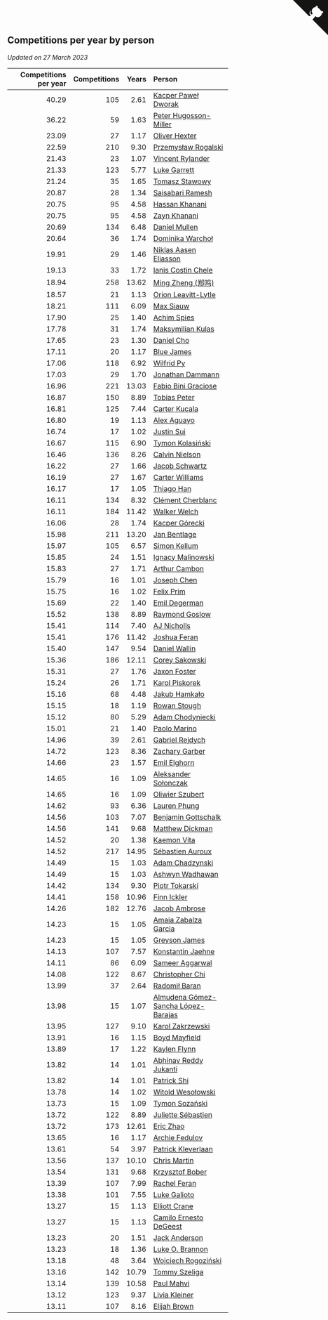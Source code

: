 ## Competitions per year by person

*Updated on 27 March 2023*

| Competitions per year | Competitions | Years | Person |
| ---: | ---: | ---: | :--- |
| 40.29 | 105 | 2.61 | [Kacper Paweł Dworak](https://www.worldcubeassociation.org/persons/2020DWOR01) |
| 36.22 | 59 | 1.63 | [Peter Hugosson-Miller](https://www.worldcubeassociation.org/persons/2021HUGO01) |
| 23.09 | 27 | 1.17 | [Oliver Hexter](https://www.worldcubeassociation.org/persons/2022HEXT01) |
| 22.59 | 210 | 9.30 | [Przemysław Rogalski](https://www.worldcubeassociation.org/persons/2013ROGA02) |
| 21.43 | 23 | 1.07 | [Vincent Rylander](https://www.worldcubeassociation.org/persons/2022RYLA01) |
| 21.33 | 123 | 5.77 | [Luke Garrett](https://www.worldcubeassociation.org/persons/2017GARR05) |
| 21.24 | 35 | 1.65 | [Tomasz Stawowy](https://www.worldcubeassociation.org/persons/2021STAW01) |
| 20.87 | 28 | 1.34 | [Saisabari Ramesh](https://www.worldcubeassociation.org/persons/2021RAME01) |
| 20.75 | 95 | 4.58 | [Hassan Khanani](https://www.worldcubeassociation.org/persons/2018KHAN26) |
| 20.75 | 95 | 4.58 | [Zayn Khanani](https://www.worldcubeassociation.org/persons/2018KHAN28) |
| 20.69 | 134 | 6.48 | [Daniel Mullen](https://www.worldcubeassociation.org/persons/2016MULL04) |
| 20.64 | 36 | 1.74 | [Dominika Warchoł](https://www.worldcubeassociation.org/persons/2021WARC01) |
| 19.91 | 29 | 1.46 | [Niklas Aasen Eliasson](https://www.worldcubeassociation.org/persons/2021ELIA01) |
| 19.13 | 33 | 1.72 | [Ianis Costin Chele](https://www.worldcubeassociation.org/persons/2021CHEL01) |
| 18.94 | 258 | 13.62 | [Ming Zheng (郑鸣)](https://www.worldcubeassociation.org/persons/2009ZHEN11) |
| 18.57 | 21 | 1.13 | [Orion Leavitt-Lytle](https://www.worldcubeassociation.org/persons/2022LEAV01) |
| 18.21 | 111 | 6.09 | [Max Siauw](https://www.worldcubeassociation.org/persons/2017SIAU02) |
| 17.90 | 25 | 1.40 | [Achim Spies](https://www.worldcubeassociation.org/persons/2021SPIE01) |
| 17.78 | 31 | 1.74 | [Maksymilian Kulas](https://www.worldcubeassociation.org/persons/2021KULA02) |
| 17.65 | 23 | 1.30 | [Daniel Cho](https://www.worldcubeassociation.org/persons/2021CHOD01) |
| 17.11 | 20 | 1.17 | [Blue James](https://www.worldcubeassociation.org/persons/2022JAME01) |
| 17.06 | 118 | 6.92 | [Wilfrid Py](https://www.worldcubeassociation.org/persons/2016PYWI01) |
| 17.03 | 29 | 1.70 | [Jonathan Dammann](https://www.worldcubeassociation.org/persons/2021DAMM01) |
| 16.96 | 221 | 13.03 | [Fabio Bini Graciose](https://www.worldcubeassociation.org/persons/2010GRAC02) |
| 16.87 | 150 | 8.89 | [Tobias Peter](https://www.worldcubeassociation.org/persons/2014PETE03) |
| 16.81 | 125 | 7.44 | [Carter Kucala](https://www.worldcubeassociation.org/persons/2015KUCA01) |
| 16.80 | 19 | 1.13 | [Alex Aguayo](https://www.worldcubeassociation.org/persons/2022AGUA01) |
| 16.74 | 17 | 1.02 | [Justin Sui](https://www.worldcubeassociation.org/persons/2022SUIJ01) |
| 16.67 | 115 | 6.90 | [Tymon Kolasiński](https://www.worldcubeassociation.org/persons/2016KOLA02) |
| 16.46 | 136 | 8.26 | [Calvin Nielson](https://www.worldcubeassociation.org/persons/2014NIEL03) |
| 16.22 | 27 | 1.66 | [Jacob Schwartz](https://www.worldcubeassociation.org/persons/2021SCHW01) |
| 16.19 | 27 | 1.67 | [Carter Williams](https://www.worldcubeassociation.org/persons/2021WILL06) |
| 16.17 | 17 | 1.05 | [Thiago Han](https://www.worldcubeassociation.org/persons/2022HANT01) |
| 16.11 | 134 | 8.32 | [Clément Cherblanc](https://www.worldcubeassociation.org/persons/2014CHER05) |
| 16.11 | 184 | 11.42 | [Walker Welch](https://www.worldcubeassociation.org/persons/2011WELC01) |
| 16.06 | 28 | 1.74 | [Kacper Górecki](https://www.worldcubeassociation.org/persons/2021GORE01) |
| 15.98 | 211 | 13.20 | [Jan Bentlage](https://www.worldcubeassociation.org/persons/2010BENT01) |
| 15.97 | 105 | 6.57 | [Simon Kellum](https://www.worldcubeassociation.org/persons/2016KELL12) |
| 15.85 | 24 | 1.51 | [Ignacy Malinowski](https://www.worldcubeassociation.org/persons/2021MALI02) |
| 15.83 | 27 | 1.71 | [Arthur Cambon](https://www.worldcubeassociation.org/persons/2021CAMB01) |
| 15.79 | 16 | 1.01 | [Joseph Chen](https://www.worldcubeassociation.org/persons/2022CHEN16) |
| 15.75 | 16 | 1.02 | [Felix Prim](https://www.worldcubeassociation.org/persons/2022PRIM01) |
| 15.69 | 22 | 1.40 | [Emil Degerman](https://www.worldcubeassociation.org/persons/2021DEGE01) |
| 15.52 | 138 | 8.89 | [Raymond Goslow](https://www.worldcubeassociation.org/persons/2014GOSL01) |
| 15.41 | 114 | 7.40 | [AJ Nicholls](https://www.worldcubeassociation.org/persons/2015NICH04) |
| 15.41 | 176 | 11.42 | [Joshua Feran](https://www.worldcubeassociation.org/persons/2011FERA01) |
| 15.40 | 147 | 9.54 | [Daniel Wallin](https://www.worldcubeassociation.org/persons/2013WALL03) |
| 15.36 | 186 | 12.11 | [Corey Sakowski](https://www.worldcubeassociation.org/persons/2011SAKO01) |
| 15.31 | 27 | 1.76 | [Jaxon Foster](https://www.worldcubeassociation.org/persons/2021FOST01) |
| 15.24 | 26 | 1.71 | [Karol Piskorek](https://www.worldcubeassociation.org/persons/2021PISK01) |
| 15.16 | 68 | 4.48 | [Jakub Hamkało](https://www.worldcubeassociation.org/persons/2018HAMK01) |
| 15.15 | 18 | 1.19 | [Rowan Stough](https://www.worldcubeassociation.org/persons/2022STOU01) |
| 15.12 | 80 | 5.29 | [Adam Chodyniecki](https://www.worldcubeassociation.org/persons/2017CHOD02) |
| 15.01 | 21 | 1.40 | [Paolo Marino](https://www.worldcubeassociation.org/persons/2021MARI04) |
| 14.96 | 39 | 2.61 | [Gabriel Rejdych](https://www.worldcubeassociation.org/persons/2020REJD01) |
| 14.72 | 123 | 8.36 | [Zachary Garber](https://www.worldcubeassociation.org/persons/2014GARB01) |
| 14.66 | 23 | 1.57 | [Emil Elghorn](https://www.worldcubeassociation.org/persons/2021ELGH01) |
| 14.65 | 16 | 1.09 | [Aleksander Sołonczak](https://www.worldcubeassociation.org/persons/2022SOLO01) |
| 14.65 | 16 | 1.09 | [Oliwier Szubert](https://www.worldcubeassociation.org/persons/2022SZUB01) |
| 14.62 | 93 | 6.36 | [Lauren Phung](https://www.worldcubeassociation.org/persons/2016PHUN02) |
| 14.56 | 103 | 7.07 | [Benjamin Gottschalk](https://www.worldcubeassociation.org/persons/2016GOTT01) |
| 14.56 | 141 | 9.68 | [Matthew Dickman](https://www.worldcubeassociation.org/persons/2013DICK01) |
| 14.52 | 20 | 1.38 | [Kaemon Vita](https://www.worldcubeassociation.org/persons/2021VITA01) |
| 14.52 | 217 | 14.95 | [Sébastien Auroux](https://www.worldcubeassociation.org/persons/2008AURO01) |
| 14.49 | 15 | 1.03 | [Adam Chadzynski](https://www.worldcubeassociation.org/persons/2022CHAD02) |
| 14.49 | 15 | 1.03 | [Ashwyn Wadhawan](https://www.worldcubeassociation.org/persons/2022WADH02) |
| 14.42 | 134 | 9.30 | [Piotr Tokarski](https://www.worldcubeassociation.org/persons/2013TOKA01) |
| 14.41 | 158 | 10.96 | [Finn Ickler](https://www.worldcubeassociation.org/persons/2012ICKL01) |
| 14.26 | 182 | 12.76 | [Jacob Ambrose](https://www.worldcubeassociation.org/persons/2010AMBR01) |
| 14.23 | 15 | 1.05 | [Amaia Zabalza Garcia](https://www.worldcubeassociation.org/persons/2022GARC03) |
| 14.23 | 15 | 1.05 | [Greyson James](https://www.worldcubeassociation.org/persons/2022JAME02) |
| 14.13 | 107 | 7.57 | [Konstantin Jaehne](https://www.worldcubeassociation.org/persons/2015JAEH01) |
| 14.11 | 86 | 6.09 | [Sameer Aggarwal](https://www.worldcubeassociation.org/persons/2017AGGA01) |
| 14.08 | 122 | 8.67 | [Christopher Chi](https://www.worldcubeassociation.org/persons/2014CHIC01) |
| 13.99 | 37 | 2.64 | [Radomił Baran](https://www.worldcubeassociation.org/persons/2020BARA02) |
| 13.98 | 15 | 1.07 | [Almudena Gómez-Sancha López-Barajas](https://www.worldcubeassociation.org/persons/2022GOME03) |
| 13.95 | 127 | 9.10 | [Karol Zakrzewski](https://www.worldcubeassociation.org/persons/2014ZAKR01) |
| 13.91 | 16 | 1.15 | [Boyd Mayfield](https://www.worldcubeassociation.org/persons/2022MAYF01) |
| 13.89 | 17 | 1.22 | [Kaylen Flynn](https://www.worldcubeassociation.org/persons/2022FLYN01) |
| 13.82 | 14 | 1.01 | [Abhinav Reddy Jukanti](https://www.worldcubeassociation.org/persons/2022JUKA01) |
| 13.82 | 14 | 1.01 | [Patrick Shi](https://www.worldcubeassociation.org/persons/2022SHIP01) |
| 13.78 | 14 | 1.02 | [Witold Wesołowski](https://www.worldcubeassociation.org/persons/2022WESO01) |
| 13.73 | 15 | 1.09 | [Tymon Sozański](https://www.worldcubeassociation.org/persons/2022SOZA01) |
| 13.72 | 122 | 8.89 | [Juliette Sébastien](https://www.worldcubeassociation.org/persons/2014SEBA01) |
| 13.72 | 173 | 12.61 | [Eric Zhao](https://www.worldcubeassociation.org/persons/2010ZHAO19) |
| 13.65 | 16 | 1.17 | [Archie Fedulov](https://www.worldcubeassociation.org/persons/2022FEDU01) |
| 13.61 | 54 | 3.97 | [Patrick Kleverlaan](https://www.worldcubeassociation.org/persons/2019KLEV01) |
| 13.56 | 137 | 10.10 | [Chris Martin](https://www.worldcubeassociation.org/persons/2013MART03) |
| 13.54 | 131 | 9.68 | [Krzysztof Bober](https://www.worldcubeassociation.org/persons/2013BOBE01) |
| 13.39 | 107 | 7.99 | [Rachel Feran](https://www.worldcubeassociation.org/persons/2015FERA01) |
| 13.38 | 101 | 7.55 | [Luke Galioto](https://www.worldcubeassociation.org/persons/2015GALI02) |
| 13.27 | 15 | 1.13 | [Elliott Crane](https://www.worldcubeassociation.org/persons/2022CRAN01) |
| 13.27 | 15 | 1.13 | [Camilo Ernesto DeGeest](https://www.worldcubeassociation.org/persons/2022DEGE01) |
| 13.23 | 20 | 1.51 | [Jack Anderson](https://www.worldcubeassociation.org/persons/2021ANDE05) |
| 13.23 | 18 | 1.36 | [Luke O. Brannon](https://www.worldcubeassociation.org/persons/2021BRAN02) |
| 13.18 | 48 | 3.64 | [Wojciech Rogoziński](https://www.worldcubeassociation.org/persons/2019ROGO04) |
| 13.16 | 142 | 10.79 | [Tommy Szeliga](https://www.worldcubeassociation.org/persons/2012SZEL01) |
| 13.14 | 139 | 10.58 | [Paul Mahvi](https://www.worldcubeassociation.org/persons/2012MAHV01) |
| 13.12 | 123 | 9.37 | [Livia Kleiner](https://www.worldcubeassociation.org/persons/2013KLEI03) |
| 13.11 | 107 | 8.16 | [Elijah Brown](https://www.worldcubeassociation.org/persons/2015BROW03) |


<a href="https://github.com/jonatanklosko/wca_statistics" class="github-corner" aria-label="View source on Github"><svg width="80" height="80" viewBox="0 0 250 250" style="fill:#151513; color:#fff; position: absolute; top: 0; border: 0; right: 0;" aria-hidden="true"><path d="M0,0 L115,115 L130,115 L142,142 L250,250 L250,0 Z"></path><path d="M128.3,109.0 C113.8,99.7 119.0,89.6 119.0,89.6 C122.0,82.7 120.5,78.6 120.5,78.6 C119.2,72.0 123.4,76.3 123.4,76.3 C127.3,80.9 125.5,87.3 125.5,87.3 C122.9,97.6 130.6,101.9 134.4,103.2" fill="currentColor" style="transform-origin: 130px 106px;" class="octo-arm"></path><path d="M115.0,115.0 C114.9,115.1 118.7,116.5 119.8,115.4 L133.7,101.6 C136.9,99.2 139.9,98.4 142.2,98.6 C133.8,88.0 127.5,74.4 143.8,58.0 C148.5,53.4 154.0,51.2 159.7,51.0 C160.3,49.4 163.2,43.6 171.4,40.1 C171.4,40.1 176.1,42.5 178.8,56.2 C183.1,58.6 187.2,61.8 190.9,65.4 C194.5,69.0 197.7,73.2 200.1,77.6 C213.8,80.2 216.3,84.9 216.3,84.9 C212.7,93.1 206.9,96.0 205.4,96.6 C205.1,102.4 203.0,107.8 198.3,112.5 C181.9,128.9 168.3,122.5 157.7,114.1 C157.9,116.9 156.7,120.9 152.7,124.9 L141.0,136.5 C139.8,137.7 141.6,141.9 141.8,141.8 Z" fill="currentColor" class="octo-body"></path></svg></a><style>.github-corner:hover .octo-arm{animation:octocat-wave 560ms ease-in-out}@keyframes octocat-wave{0%,100%{transform:rotate(0)}20%,60%{transform:rotate(-25deg)}40%,80%{transform:rotate(10deg)}}@media (max-width:500px){.github-corner:hover .octo-arm{animation:none}.github-corner .octo-arm{animation:octocat-wave 560ms ease-in-out}}</style>
